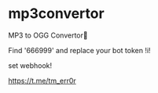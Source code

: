 # mp3convertor


MP3 to OGG Convertor🔄


Find '666999' and replace your bot token !i!


set webhook!

https://t.me/tm_err0r
